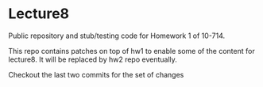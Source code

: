 # Lecture8

Public repository and stub/testing code for Homework 1 of 10-714.


This repo contains patches on top of hw1 to enable some of the content for lecture8. It will be replaced by hw2 repo eventually.

Checkout the last two commits for the set of changes
